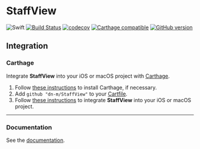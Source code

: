 # StaffView

![Swift](https://img.shields.io/badge/%20in-swift%203.0-orange.svg)
[![Build Status](https://travis-ci.org/dn-m/StaffView.svg?branch=master)](https://travis-ci.org/dn-m/StaffView) 
[![codecov](https://codecov.io/gh/dn-m/StaffView/branch/master/graph/badge.svg)](https://codecov.io/gh/dn-m/StaffView) 
[![Carthage compatible](https://img.shields.io/badge/Carthage-compatible-4BC51D.svg?style=flat)](https://github.com/Carthage/Carthage) 
[![GitHub version](https://badge.fury.io/gh/dn-m%2FStaffView.svg)](https://badge.fury.io/gh/dn-m%2FStaffView) 

## Integration

### Carthage
Integrate **StaffView** into your iOS or macOS project with [Carthage](https://github.com/Carthage/Carthage).

1. Follow [these instructions](https://github.com/Carthage/Carthage#installing-carthage) to install Carthage, if necessary.
2. Add `github "dn-m/StaffView"` to your [Cartfile](https://github.com/Carthage/Carthage/blob/master/Documentation/Artifacts.md#cartfile).
3. Follow [these instructions](https://github.com/Carthage/Carthage#adding-frameworks-to-an-application) to integrate **StaffView** into your iOS or macOS project.

---

### Documentation
See the [documentation](http://dn-m.github.io/StaffView/).
